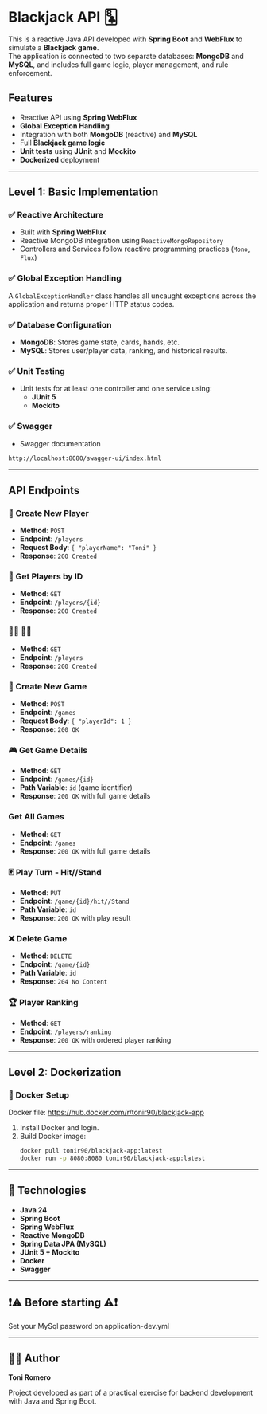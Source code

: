 # Blackjack API 🃘

This is a reactive Java API developed with **Spring Boot** and **WebFlux** to simulate a **Blackjack game**.  
The application is connected to two separate databases: **MongoDB** and **MySQL**, and includes full game logic, player management, and rule enforcement.

## Features

- Reactive API using **Spring WebFlux**
- **Global Exception Handling**
- Integration with both **MongoDB** (reactive) and **MySQL**
- Full **Blackjack game logic**
- **Unit tests** using **JUnit** and **Mockito**
- **Dockerized** deployment

---

## Level 1: Basic Implementation

### ✅ Reactive Architecture

- Built with **Spring WebFlux**
- Reactive MongoDB integration using `ReactiveMongoRepository`
- Controllers and Services follow reactive programming practices (`Mono`, `Flux`)

### ✅ Global Exception Handling

A `GlobalExceptionHandler` class handles all uncaught exceptions across the application and returns proper HTTP status codes.

### ✅ Database Configuration

- **MongoDB**: Stores game state, cards, hands, etc.
- **MySQL**: Stores user/player data, ranking, and historical results.

### ✅ Unit Testing

- Unit tests for at least one controller and one service using:
  - **JUnit 5**
  - **Mockito**
 
### ✅ Swagger

- Swagger documentation
  
```bash
http://localhost:8080/swagger-ui/index.html
```

---

## API Endpoints

### 🎩 Create New Player

- **Method**: `POST`
- **Endpoint**: `/players`
- **Request Body**: `{ "playerName": "Toni" }`
- **Response**: `200 Created`


### 👤 Get Players by ID

- **Method**: `GET`
- **Endpoint**: `/players/{id}`
- **Response**: `200 Created`


### 🙋‍♂️ 🙋‍♀️

- **Method**: `GET`
- **Endpoint**: `/players`
- **Response**: `200 Created`


### 🎲 Create New Game

- **Method**: `POST`
- **Endpoint**: `/games`
- **Request Body**: `{ "playerId": 1 }`
- **Response**: `200 OK` 


### 🎮 Get Game Details

- **Method**: `GET`
- **Endpoint**: `/games/{id}`
- **Path Variable**: `id` (game identifier)
- **Response**: `200 OK` with full game details


### Get All Games

- **Method**: `GET`
- **Endpoint**: `/games`
- **Response**: `200 OK` with full game details


### 🃏 Play Turn - Hit//Stand

- **Method**: `PUT`
- **Endpoint**: `/game/{id}/hit//Stand`
- **Path Variable**: `id`
- **Response**: `200 OK` with play result

### ❌ Delete Game

- **Method**: `DELETE`
- **Endpoint**: `/game/{id}`
- **Path Variable**: `id`
- **Response**: `204 No Content`

### 🏆 Player Ranking

- **Method**: `GET`
- **Endpoint**: `/players/ranking`
- **Response**: `200 OK` with ordered player ranking

---


## Level 2: Dockerization

### 🐳 Docker Setup

Docker file: https://hub.docker.com/r/tonir90/blackjack-app

1. Install Docker and login.
2. Build Docker image:
   ```bash
   docker pull tonir90/blackjack-app:latest
   docker run -p 8080:8080 tonir90/blackjack-app:latest

---

## 🔧 Technologies 

- **Java 24**
- **Spring Boot**
- **Spring WebFlux**
- **Reactive MongoDB**
- **Spring Data JPA (MySQL)**
- **JUnit 5 + Mockito**
- **Docker**
- **Swagger**

---

## ❗⚠️ Before starting ⚠️❗

Set your MySql password on application-dev.yml 

---

## 🙋‍♂️ Author

**Toni Romero**

Project developed as part of a practical exercise for backend development with Java and Spring Boot. 
